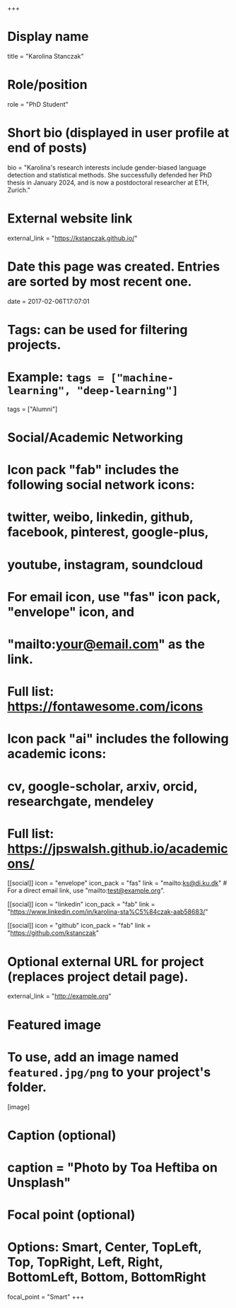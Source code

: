 +++
# Display name
title = "Karolina Stanczak"

# Role/position
role = "PhD Student"

# Short bio (displayed in user profile at end of posts)
bio = "Karolina's research interests include gender-biased language detection and statistical methods. She successfully defended her PhD thesis in January 2024, and is now a postdoctoral researcher at ETH, Zurich."

# External website link
external_link = "https://kstanczak.github.io/"

# Date this page was created. Entries are sorted by most recent one.
date = 2017-02-06T17:07:01

# Tags: can be used for filtering projects.
# Example: `tags = ["machine-learning", "deep-learning"]`
tags = ["Alumni"]

# Social/Academic Networking
#
# Icon pack "fab" includes the following social network icons:
#
#   twitter, weibo, linkedin, github, facebook, pinterest, google-plus,
#   youtube, instagram, soundcloud
#
#   For email icon, use "fas" icon pack, "envelope" icon, and
#   "mailto:your@email.com" as the link.
#
#   Full list: https://fontawesome.com/icons
#
# Icon pack "ai" includes the following academic icons:
#
#   cv, google-scholar, arxiv, orcid, researchgate, mendeley
#
#   Full list: https://jpswalsh.github.io/academicons/

[[social]]
icon = "envelope"
icon_pack = "fas"
link = "mailto:ks@di.ku.dk"  # For a direct email link, use "mailto:test@example.org".

[[social]]
icon = "linkedin"
icon_pack = "fab"
link = "https://www.linkedin.com/in/karolina-sta%C5%84czak-aab58683/"

[[social]]
icon = "github"
icon_pack = "fab"
link = "https://github.com/kstanczak"


# Optional external URL for project (replaces project detail page).
external_link = "http://example.org"

# Featured image
# To use, add an image named `featured.jpg/png` to your project's folder. 
[image]
  # Caption (optional)
  #  caption = "Photo by Toa Heftiba on Unsplash"

  # Focal point (optional)
  # Options: Smart, Center, TopLeft, Top, TopRight, Left, Right, BottomLeft, Bottom, BottomRight
  focal_point = "Smart"
+++
